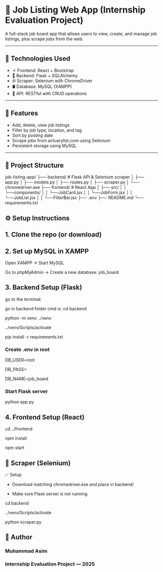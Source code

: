 # 🧠 Job Listing Web App (Internship Evaluation Project)

A full-stack job board app that allows users to view, create, and manage job listings, plus scrape jobs from the web.

---

## 📌 Technologies Used

- ⚛️ Frontend: React + Bootstrap
- 🐍 Backend: Flask + SQLAlchemy
- 🌐 Scraper: Selenium with ChromeDriver
- 🛢 Database: MySQL (XAMPP)
- 🧪 API: RESTful with CRUD operations

---

## 🚀 Features

- Add, delete, view job listings
- Filter by job type, location, and tag
- Sort by posting date
- Scrape jobs from actuarylist.com using Selenium
- Persistent storage using MySQL

---

## 📁 Project Structure

job-listing-app/
├── backend/ # Flask API & Selenium scraper
│ ├── app.py
│ ├── models.py
│ ├── routes.py
│ ├── scraper.py
│ └── chromedriver.exe
├── frontend/ # React App
│ ├── src/
│ │   └──components/
│ │       └──JobCard.jsx
│ │       └──JobForm.jsx
│ │       └──JobList.jsx
│ │       └──FilterBar.jsx
├── .env
├── README.md
└── requirements.txt


## ⚙️ Setup Instructions

## 1. Clone the repo (or download)

## 2. Set up MySQL in XAMPP
Open XAMPP → Start MySQL

Go to phpMyAdmin → Create a new database: job_board

## 3. Backend Setup (Flask)
go to the terminal:

go in backend folder cmd is: cd backend


python -m venv ../venv

../venv/Scripts/activate

pip install -r requirements.txt

### Create .env in root
DB_USER=root

DB_PASS=

DB_NAME=job_board

### Start Flask server
python app.py

## 4. Frontend Setup (React)
cd ../frontend

npm install

npm start

## 🤖 Scraper (Selenium)
✅ Setup
- Download matching chromedriver.exe and place in backend/

- Make sure Flask server is not running

cd backend

../venv/Scripts/activate

python scraper.py

## 👤 Author
### Muhammad Asim
### Internship Evaluation Project — 2025